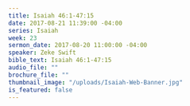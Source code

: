 ```yaml
---
title: Isaiah 46:1-47:15
date: 2017-08-21 11:39:00 -04:00
series: Isaiah
week: 23
sermon_date: 2017-08-20 11:00:00 -04:00
speaker: Zeke Swift
bible_text: Isaiah 46:1-47:15
audio_file: ""
brochure_file: ""
thumbnail_image: "/uploads/Isaiah-Web-Banner.jpg"
is_featured: false
---
```


